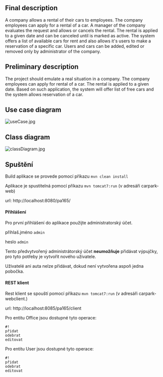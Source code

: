 ## Final description ##

A company allows a rental of their cars to employees. The company employees can apply for a rental of a car. A manager of the company evaluates the request and allows or cancels the rental. The rental is applied to a given date and can be canceled until is marked as active. The system offers a list of available cars for rent and also allows it's users to make a reservation of a specific car. Users and cars can be added, edited or removed only by administrator of the company.


## Preliminary description ##

The project should emulate a real situation in a company. The company employees can apply for rental of a car. The rental is applied to a given date. Based on such application, the system will offer list of free cars and the system allows reservation of a car.

## Use case diagram ##
![useCase.jpg](https://bitbucket.org/repo/8op8qp/images/2354194273-useCase.jpg)

## Class diagram ##
![classDiagram.jpg](https://bytebucket.org/JayDee8/pa165-car-park/raw/3eb587469281c6509b55f7ef61297e2bcb8d8571/res/classDiagram.jpg)


## Spuštění ##

Build aplikace se provede pomocí příkazu
``` mvn clean install ```

Aplikace je spustitelná pomocí příkazu ``` mvn tomcat7:run ``` (v adresáři carpark-web)

url: http://localhost:8080/pa165/

#### Přihlášení ####
Pro první přihlášení do aplikace použijte administratorský účet.

přihlaš.jméno ```admin```

heslo ```admin```

Tento předvytvořený administrátorský účet **neumožňuje** přidávat výpujčky, pro tyto potřeby je vytvořit nového uživatele.

Uživatelé ani auta nelze přidávat, dokud není vytvořena aspoň jedna pobočka.


#### REST klient ####
Rest klient se spouští pomocí příkazu ``` mvn tomcat7:run ``` (v adresáři carpark-webclient.)

url: http://localhost:8085/pa165/client


Pro entitu Office jsou dostupné tyto operace:

```
#!
přidat 
odebrat
editovat
```
Pro entitu User jsou dostupné tyto operace:

```
#!
přidat 
odebrat
editovat
```